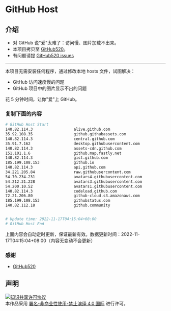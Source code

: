 # GitHub Host
## 介绍
- 对 GitHub 说"爱"太难了：访问慢、图片加载不出来。
- 本项目拷贝至 [GitHub520](https://github.com/521xueweihan/GitHub520)。
- 有问题请提 [GitHub520 issues](https://github.com/521xueweihan/GitHub520/issues/new)

---

本项目无需安装任何程序，通过修改本地 hosts 文件，试图解决：
- GitHub 访问速度慢的问题
- GitHub 项目中的图片显示不出的问题

花 5 分钟时间，让你"爱"上 GitHub。

### 复制下面的内容
```bash
# GitHub Host Start
140.82.114.3                  alive.github.com
35.92.108.35                  github.githubassets.com
140.82.114.3                  central.github.com
35.91.7.162                   desktop.githubusercontent.com
140.82.114.3                  assets-cdn.github.com
151.101.1.6                   github.map.fastly.net
140.82.114.3                  gist.github.com
185.199.108.153               github.io
140.82.114.3                  api.github.com
34.221.205.84                 raw.githubusercontent.com
54.70.234.231                 avatars4.githubusercontent.com
54.212.31.228                 avatars3.githubusercontent.com
54.200.10.52                  avatars1.githubusercontent.com
140.82.114.3                  codeload.github.com
72.21.206.80                  github-cloud.s3.amazonaws.com
185.199.108.153               githubstatus.com
140.82.112.18                 github.community


# Update time: 2022-11-17T04:15:04+08:00
# GitHub Host End

```
上面内容会自动定时更新，保证最新有效。数据更新时间：2022-11-17T04:15:04+08:00（内容无变动不会更新）

### 感谢

- [GitHub520](https://github.com/521xueweihan/GitHub520)

## 声明
<a rel="license" href="https://creativecommons.org/licenses/by-nc-nd/4.0/deed.zh"><img alt="知识共享许可协议" style="border-width: 0" src="https://licensebuttons.net/l/by-nc-nd/4.0/88x31.png"></a><br>本作品采用 <a rel="license" href="https://creativecommons.org/licenses/by-nc-nd/4.0/deed.zh">署名-非商业性使用-禁止演绎 4.0 国际</a> 进行许可。